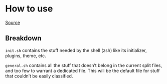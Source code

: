 # How to use

[Source](https://medium.com/codex/how-and-why-you-should-split-your-bashrc-or-zshrc-files-285e5cc3c843)

## Breakdown

`init.sh` contains the stuff needed by the shell (zsh) like its initializer, plugins, theme, etc.

`general.sh` contains all the stuff that doesn’t belong in the current split files, and too few to warrant a dedicated file. This will be the default file for stuff that couldn’t be easily classified.
